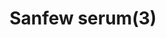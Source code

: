 ---
layout: item
title: Sanfew serum(3)
item-id: 10927
datatable: true
id: 10927
name: "Sanfew serum(3)"
members: true
lowalch: 96
highalch: 144
examine: "A 3 dose Sanfew Serum."
monsters:
  - id: 9416
    name: "Phosani's Nightmare"
    members: true
    combat_level: 1024
    wiki_url: "https://oldschool.runescape.wiki/w/The_Nightmare"
    drops:
      - quantity: "1-11"
        rarity: 0.05
    image: "https://oldschool.runescape.wiki/images/thumb/7/7d/The_Nightmare.png/250px-The_Nightmare.png?0128a"
  - id: 9425
    name: "The Nightmare"
    members: true
    combat_level: 814
    wiki_url: "https://oldschool.runescape.wiki/w/The_Nightmare"
    drops:
      - quantity: "1-11"
        rarity: 0.05
    image: "https://oldschool.runescape.wiki/images/thumb/7/7d/The_Nightmare.png/250px-The_Nightmare.png?0128a"
---